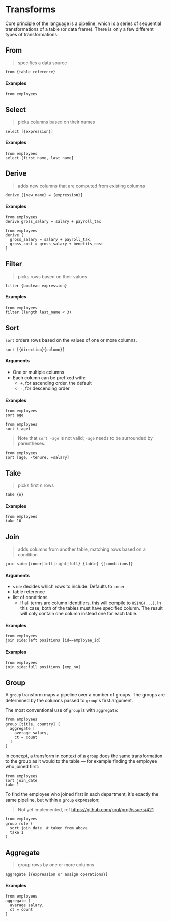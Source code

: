 # Transforms

Core principle of the language is a pipeline, which is a series of sequential transformations of a table (or data frame). There is only a few different types of transformations:

## From

> specifies a data source

```prql_no_test
from {table reference}
```

#### Examples

```prql
from employees
```

## Select

> picks columns based on their names

```prql_no_test
select [{expression}]
```

#### Examples

```prql
from employees
select [first_name, last_name]
```

## Derive

> adds new columns that are computed from existing columns

```prql_no_test
derive [{new_name} = {expression}]
```

#### Examples

```prql
from employees
derive gross_salary = salary + payroll_tax
```

```prql
from employees
derive [
  gross_salary = salary + payroll_tax,
  gross_cost = gross_salary + benefits_cost
]
```

## Filter

> picks rows based on their values

```prql_no_test
filter {boolean expression}
```

#### Examples

```prql_no_test
from employees
filter (length last_name < 3)
```

## Sort

`sort` orders rows based on the values of one or more columns.

```prql_no_test
sort [{direction}{column}]
```

#### Arguments

- One or multiple columns
- Each column can be prefixed with:
  - `+`, for ascending order, the default
  - `-`, for descending order

#### Examples

```prql
from employees
sort age
```

```prql
from employees
sort (-age)
```

> Note that `sort -age` is not valid; `-age` needs to be surrounded by parentheses.

```prql
from employees
sort [age, -tenure, +salary]
```

## Take

> picks first n rows

```prql_no_test
take {n}
```

#### Examples

```prql
from employees
take 10
```

## Join

> adds columns from another table, matching rows based on a condition

```prql_no_test
join side:{inner|left|right|full} {table} {[conditions]}
```

#### Arguments

- `side` decides which rows to include. Defaults to `inner`
- table reference
- list of conditions
  - If all terms are column identifiers, this will compile to `USING(...)`. In this case, both of the tables must have specified column. The result will only contain one column instead one for each table.

#### Examples

```prql
from employees
join side:left positions [id==employee_id]
```

#### Examples

```prql
from employees
join side:full positions [emp_no]
```

## Group

A `group` transform maps a pipeline over a number of groups. The groups are determined by the
columns passed to `group`'s first argument.

The most conventional use of `group` is with `aggregate`:

```prql
from employees
group [title, country] (
  aggregate [
    average salary,
    ct = count
  ]
)
```

In concept, a transform in context of a `group` does the same transformation to the group as
it would to the table — for example finding the employee who joined first:

```prql
from employees
sort join_date
take 1
```

To find the employee who joined first in each department, it's exactly the
same pipeline, but within a `group` expression:

> Not yet implemented, ref <https://github.com/prql/prql/issues/421>

```prql_no_test
from employees
group role (
  sort join_date  # taken from above
  take 1
)
```

## Aggregate

> group rows by one or more columns

```prql_no_test
aggregate [{expression or assign operations}]
```

#### Examples

```prql
from employees
aggregate [
  average salary,
  ct = count
]
```
